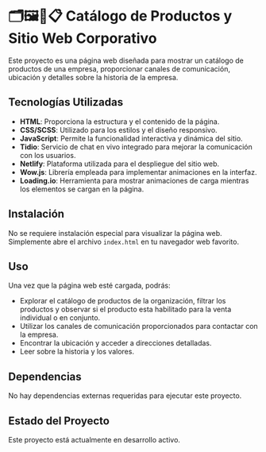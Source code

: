 # 🗂️🖼📖📋 Catálogo de Productos y Sitio Web Corporativo

Este proyecto es una página web diseñada para mostrar un catálogo de productos de una empresa, proporcionar canales de comunicación, ubicación y detalles sobre la historia de la empresa.

## Tecnologías Utilizadas

- **HTML**: Proporciona la estructura y el contenido de la página.
- **CSS/SCSS**: Utilizado para los estilos y el diseño responsivo.
- **JavaScript**: Permite la funcionalidad interactiva y dinámica del sitio.
- **Tidio**: Servicio de chat en vivo integrado para mejorar la comunicación con los usuarios.
- **Netlify**: Plataforma utilizada para el despliegue del sitio web.
- **Wow.js**: Librería empleada para implementar animaciones en la interfaz.
- **Loading.io**: Herramienta para mostrar animaciones de carga mientras los elementos se cargan en la página.

## Instalación

No se requiere instalación especial para visualizar la página web. Simplemente abre el archivo `index.html` en tu navegador web favorito.

## Uso

Una vez que la página web esté cargada, podrás:

- Explorar el catálogo de productos de la organización, filtrar los productos y observar si el producto esta habilitado para la venta individual o en conjunto.
- Utilizar los canales de comunicación proporcionados para contactar con la empresa.
- Encontrar la ubicación y acceder a direcciones detalladas.
- Leer sobre la historia y los valores.


## Dependencias

No hay dependencias externas requeridas para ejecutar este proyecto.

## Estado del Proyecto

Este proyecto está actualmente en desarrollo activo.
